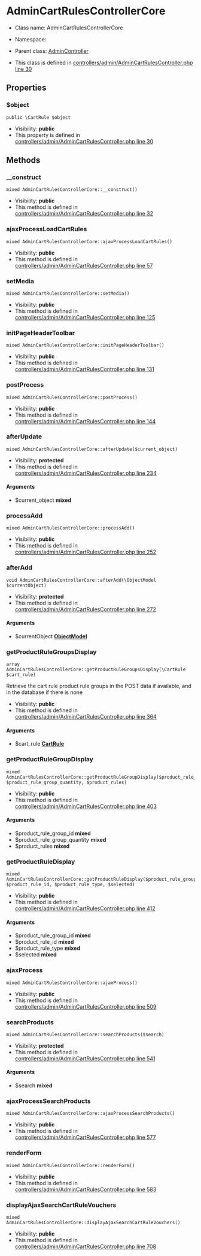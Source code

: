 AdminCartRulesControllerCore
===============






* Class name: AdminCartRulesControllerCore
* Namespace: 
* Parent class: [AdminController](AdminControllerCore)

* This class is defined in [controllers/admin/AdminCartRulesController.php line 30](https://github.com/PrestaShop/PrestaShop/blob/1.6.1.1/controllers/admin/AdminCartRulesController.php#30)





Properties
----------


### $object

    public \CartRule $object





* Visibility: **public**
* This property is defined in [controllers/admin/AdminCartRulesController.php line 30](https://github.com/PrestaShop/PrestaShop/blob/1.6.1.1/controllers/admin/AdminCartRulesController.php#30)


Methods
-------


### __construct

    mixed AdminCartRulesControllerCore::__construct()





* Visibility: **public**
* This method is defined in [controllers/admin/AdminCartRulesController.php line 32](https://github.com/PrestaShop/PrestaShop/blob/1.6.1.1/controllers/admin/AdminCartRulesController.php#32)




### ajaxProcessLoadCartRules

    mixed AdminCartRulesControllerCore::ajaxProcessLoadCartRules()





* Visibility: **public**
* This method is defined in [controllers/admin/AdminCartRulesController.php line 57](https://github.com/PrestaShop/PrestaShop/blob/1.6.1.1/controllers/admin/AdminCartRulesController.php#57)




### setMedia

    mixed AdminCartRulesControllerCore::setMedia()





* Visibility: **public**
* This method is defined in [controllers/admin/AdminCartRulesController.php line 125](https://github.com/PrestaShop/PrestaShop/blob/1.6.1.1/controllers/admin/AdminCartRulesController.php#125)




### initPageHeaderToolbar

    mixed AdminCartRulesControllerCore::initPageHeaderToolbar()





* Visibility: **public**
* This method is defined in [controllers/admin/AdminCartRulesController.php line 131](https://github.com/PrestaShop/PrestaShop/blob/1.6.1.1/controllers/admin/AdminCartRulesController.php#131)




### postProcess

    mixed AdminCartRulesControllerCore::postProcess()





* Visibility: **public**
* This method is defined in [controllers/admin/AdminCartRulesController.php line 144](https://github.com/PrestaShop/PrestaShop/blob/1.6.1.1/controllers/admin/AdminCartRulesController.php#144)




### afterUpdate

    mixed AdminCartRulesControllerCore::afterUpdate($current_object)





* Visibility: **protected**
* This method is defined in [controllers/admin/AdminCartRulesController.php line 234](https://github.com/PrestaShop/PrestaShop/blob/1.6.1.1/controllers/admin/AdminCartRulesController.php#234)


#### Arguments
* $current_object **mixed**



### processAdd

    mixed AdminCartRulesControllerCore::processAdd()





* Visibility: **public**
* This method is defined in [controllers/admin/AdminCartRulesController.php line 252](https://github.com/PrestaShop/PrestaShop/blob/1.6.1.1/controllers/admin/AdminCartRulesController.php#252)




### afterAdd

    void AdminCartRulesControllerCore::afterAdd(\ObjectModel $currentObject)





* Visibility: **protected**
* This method is defined in [controllers/admin/AdminCartRulesController.php line 272](https://github.com/PrestaShop/PrestaShop/blob/1.6.1.1/controllers/admin/AdminCartRulesController.php#272)


#### Arguments
* $currentObject **[ObjectModel](ObjectModelCore)**



### getProductRuleGroupsDisplay

    array AdminCartRulesControllerCore::getProductRuleGroupsDisplay(\CartRule $cart_rule)

Retrieve the cart rule product rule groups in the POST data
if available, and in the database if there is none



* Visibility: **public**
* This method is defined in [controllers/admin/AdminCartRulesController.php line 364](https://github.com/PrestaShop/PrestaShop/blob/1.6.1.1/controllers/admin/AdminCartRulesController.php#364)


#### Arguments
* $cart_rule **[CartRule](CartRuleCore)**



### getProductRuleGroupDisplay

    mixed AdminCartRulesControllerCore::getProductRuleGroupDisplay($product_rule_group_id, $product_rule_group_quantity, $product_rules)





* Visibility: **public**
* This method is defined in [controllers/admin/AdminCartRulesController.php line 403](https://github.com/PrestaShop/PrestaShop/blob/1.6.1.1/controllers/admin/AdminCartRulesController.php#403)


#### Arguments
* $product_rule_group_id **mixed**
* $product_rule_group_quantity **mixed**
* $product_rules **mixed**



### getProductRuleDisplay

    mixed AdminCartRulesControllerCore::getProductRuleDisplay($product_rule_group_id, $product_rule_id, $product_rule_type, $selected)





* Visibility: **public**
* This method is defined in [controllers/admin/AdminCartRulesController.php line 412](https://github.com/PrestaShop/PrestaShop/blob/1.6.1.1/controllers/admin/AdminCartRulesController.php#412)


#### Arguments
* $product_rule_group_id **mixed**
* $product_rule_id **mixed**
* $product_rule_type **mixed**
* $selected **mixed**



### ajaxProcess

    mixed AdminCartRulesControllerCore::ajaxProcess()





* Visibility: **public**
* This method is defined in [controllers/admin/AdminCartRulesController.php line 509](https://github.com/PrestaShop/PrestaShop/blob/1.6.1.1/controllers/admin/AdminCartRulesController.php#509)




### searchProducts

    mixed AdminCartRulesControllerCore::searchProducts($search)





* Visibility: **protected**
* This method is defined in [controllers/admin/AdminCartRulesController.php line 541](https://github.com/PrestaShop/PrestaShop/blob/1.6.1.1/controllers/admin/AdminCartRulesController.php#541)


#### Arguments
* $search **mixed**



### ajaxProcessSearchProducts

    mixed AdminCartRulesControllerCore::ajaxProcessSearchProducts()





* Visibility: **public**
* This method is defined in [controllers/admin/AdminCartRulesController.php line 577](https://github.com/PrestaShop/PrestaShop/blob/1.6.1.1/controllers/admin/AdminCartRulesController.php#577)




### renderForm

    mixed AdminCartRulesControllerCore::renderForm()





* Visibility: **public**
* This method is defined in [controllers/admin/AdminCartRulesController.php line 583](https://github.com/PrestaShop/PrestaShop/blob/1.6.1.1/controllers/admin/AdminCartRulesController.php#583)




### displayAjaxSearchCartRuleVouchers

    mixed AdminCartRulesControllerCore::displayAjaxSearchCartRuleVouchers()





* Visibility: **public**
* This method is defined in [controllers/admin/AdminCartRulesController.php line 708](https://github.com/PrestaShop/PrestaShop/blob/1.6.1.1/controllers/admin/AdminCartRulesController.php#708)



